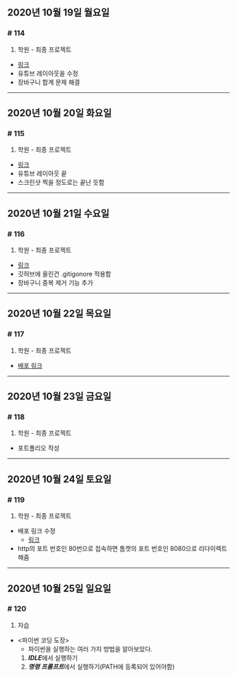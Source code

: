 ## 2020년 10월 19일 월요일
### # 114
1. 학원 - 최종 프로젝트
- [링크](https://bitbucket.org/procyon0/ex/commits/10e0d8c758829d6f0c6599065732e83853840350)
- 유튜브 레이아웃을 수정
- 장바구니 합계 문제 해결
---
## 2020년 10월 20일 화요일
### # 115
1. 학원 - 최종 프로젝트
- [링크](https://bitbucket.org/procyon0/ex/commits/dec7da18cdfa755ffbd45b8405b118a3abb810f1)
- 유튜브 레이아웃 끝
- 스크린샷 찍을 정도로는 끝난 듯함
---
## 2020년 10월 21일 수요일
### # 116
1. 학원 - 최종 프로젝트
- [링크](https://bitbucket.org/procyon0/ex/commits/47303f6c1b3aa0fdc44f4f0930ddc51d2830a789)
- 깃허브에 올린건 .gitigonore 적용함
- 장바구니 중복 제거 기능 추가
---
## 2020년 10월 22일 목요일
### # 117
1. 학원 - 최종 프로젝트
- [배포 링크](http://ec2-3-35-49-233.ap-northeast-2.compute.amazonaws.com:8080/)
---
## 2020년 10월 23일 금요일
### # 118
1. 학원 - 최종 프로젝트
- 포트폴리오 작성
---
## 2020년 10월 24일 토요일
### # 119
1. 학원 - 최종 프로젝트
- 배포 링크 수정
	- [링크](http://ec2-3-35-49-233.ap-northeast-2.compute.amazonaws.com:80)
- http의 포트 번호인 80번으로 접속하면 톰캣의 포트 번호인 8080으로 리다이렉트해줌
---
## 2020년 10월 25일 일요일
### # 120
1. 자습
- <파이썬 코딩 도장>
	- 파이썬을 실행하는 여러 가지 방법을 알아보았다.
	1. ***IDLE***에서 실행하기
	2. ***명령 프롬프트***에서 실행하기(PATH에 등록되어 있어야함)
